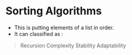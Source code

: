 # Sorting Algorithms 
- This is putting elements of a list in order.
- It can classified as :
> Recursion
> Complexity 
> Stability 
> Adaptability
